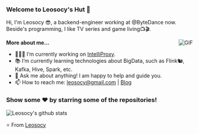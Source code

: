 ### Welcome to Leosocy's Hut 👋

Hi, I'm Leosocy 😎, a backend-engineer working at @ByteDance now. Beside's programming, I like TV series and game living📺🎬.

  <img align="right" alt="GIF" src="https://media.giphy.com/media/iIqmM5tTjmpOB9mpbn/giphy.gif" />

**More about me...**

- 👨🏻‍💻 I’m currently working on [IntelliProxy](https://github.com/Leosocy/IntelliProxy).
- 📚 I’m currently learning technologies about BigData, such as Flink🐿, Kafka, Hive, Spark, etc.
- 💬 Ask me about anything! I am happy to help and guide you.
- 📫 How to reach me: leosocy@gmail.com | [Blog](https://blog.leosocy.top)

### Show some ❤️ by starring some of the repositories!

![Leosocy's github stats](https://github-readme-stats.vercel.app/api?username=Leosocy&show_icons=true&hide_border=true)

⭐️ From [Leosocy](https://github.com/Leosocy)
